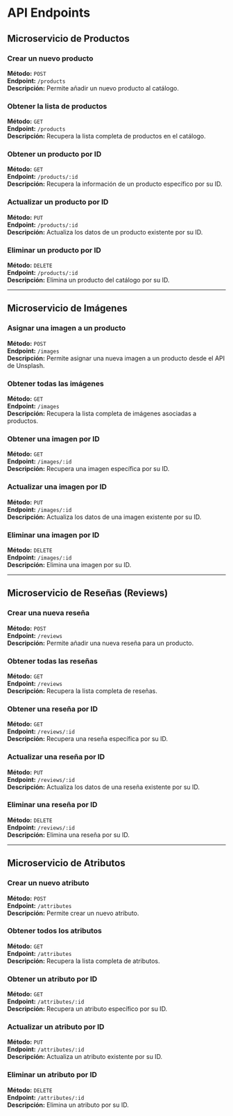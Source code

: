 # API Endpoints

## Microservicio de Productos

### Crear un nuevo producto
**Método:** `POST`  
**Endpoint:** `/products`  
**Descripción:** Permite añadir un nuevo producto al catálogo.  

### Obtener la lista de productos
**Método:** `GET`  
**Endpoint:** `/products`  
**Descripción:** Recupera la lista completa de productos en el catálogo.  

### Obtener un producto por ID
**Método:** `GET`  
**Endpoint:** `/products/:id`  
**Descripción:** Recupera la información de un producto específico por su ID.  

### Actualizar un producto por ID
**Método:** `PUT`  
**Endpoint:** `/products/:id`  
**Descripción:** Actualiza los datos de un producto existente por su ID.  

### Eliminar un producto por ID
**Método:** `DELETE`  
**Endpoint:** `/products/:id`  
**Descripción:** Elimina un producto del catálogo por su ID.  

---

## Microservicio de Imágenes

### Asignar una imagen a un producto
**Método:** `POST`  
**Endpoint:** `/images`  
**Descripción:** Permite asignar una nueva imagen a un producto desde el API de Unsplash.  

### Obtener todas las imágenes
**Método:** `GET`  
**Endpoint:** `/images`  
**Descripción:** Recupera la lista completa de imágenes asociadas a productos.  

### Obtener una imagen por ID
**Método:** `GET`  
**Endpoint:** `/images/:id`  
**Descripción:** Recupera una imagen específica por su ID.  

### Actualizar una imagen por ID
**Método:** `PUT`  
**Endpoint:** `/images/:id`  
**Descripción:** Actualiza los datos de una imagen existente por su ID.  

### Eliminar una imagen por ID
**Método:** `DELETE`  
**Endpoint:** `/images/:id`  
**Descripción:** Elimina una imagen por su ID.  

---

## Microservicio de Reseñas (Reviews)

### Crear una nueva reseña
**Método:** `POST`  
**Endpoint:** `/reviews`  
**Descripción:** Permite añadir una nueva reseña para un producto.  

### Obtener todas las reseñas
**Método:** `GET`  
**Endpoint:** `/reviews`  
**Descripción:** Recupera la lista completa de reseñas.  

### Obtener una reseña por ID
**Método:** `GET`  
**Endpoint:** `/reviews/:id`  
**Descripción:** Recupera una reseña específica por su ID.  

### Actualizar una reseña por ID
**Método:** `PUT`  
**Endpoint:** `/reviews/:id`  
**Descripción:** Actualiza los datos de una reseña existente por su ID.  

### Eliminar una reseña por ID
**Método:** `DELETE`  
**Endpoint:** `/reviews/:id`  
**Descripción:** Elimina una reseña por su ID.  

---

## Microservicio de Atributos

### Crear un nuevo atributo
**Método:** `POST`  
**Endpoint:** `/attributes`  
**Descripción:** Permite crear un nuevo atributo.  

### Obtener todos los atributos
**Método:** `GET`  
**Endpoint:** `/attributes`  
**Descripción:** Recupera la lista completa de atributos.  

### Obtener un atributo por ID
**Método:** `GET`  
**Endpoint:** `/attributes/:id`  
**Descripción:** Recupera un atributo específico por su ID.  

### Actualizar un atributo por ID
**Método:** `PUT`  
**Endpoint:** `/attributes/:id`  
**Descripción:** Actualiza un atributo existente por su ID.  

### Eliminar un atributo por ID
**Método:** `DELETE`  
**Endpoint:** `/attributes/:id`  
**Descripción:** Elimina un atributo por su ID.  
